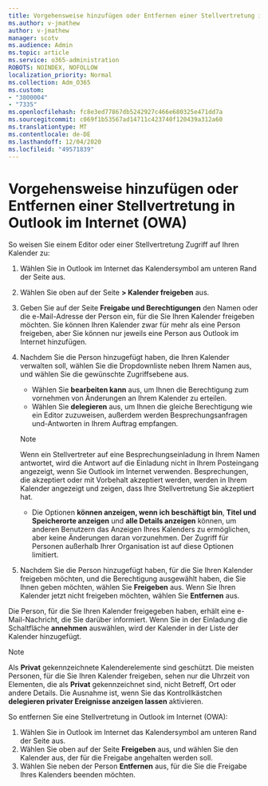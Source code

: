 ```yaml
---
title: Vorgehensweise hinzufügen oder Entfernen einer Stellvertretung in Outlook im Internet (OWA)
ms.author: v-jmathew
author: v-jmathew
manager: scotv
ms.audience: Admin
ms.topic: article
ms.service: o365-administration
ROBOTS: NOINDEX, NOFOLLOW
localization_priority: Normal
ms.collection: Adm_O365
ms.custom:
- "3800004"
- "7335"
ms.openlocfilehash: fc8e3ed77867db5242927c466e680325e471dd7a
ms.sourcegitcommit: c069f1b53567ad14711c423740f120439a312a60
ms.translationtype: MT
ms.contentlocale: de-DE
ms.lasthandoff: 12/04/2020
ms.locfileid: "49571839"
---
```

# <a name="how-to-add-or-remove-a-delegate-in-outlook-on-the-web-owa"></a>Vorgehensweise hinzufügen oder Entfernen einer Stellvertretung in Outlook im Internet (OWA)

So weisen Sie einem Editor oder einer Stellvertretung Zugriff auf Ihren Kalender zu:

1. Wählen Sie in Outlook im Internet das Kalendersymbol am unteren Rand der Seite aus.
2. Wählen Sie oben auf der Seite **> Kalender freigeben** aus.
3. Geben Sie auf der Seite **Freigabe und Berechtigungen** den Namen oder die e-Mail-Adresse der Person ein, für die Sie Ihren Kalender freigeben möchten. Sie können Ihren Kalender zwar für mehr als eine Person freigeben, aber Sie können nur jeweils eine Person aus Outlook im Internet hinzufügen.
4. Nachdem Sie die Person hinzugefügt haben, die Ihren Kalender verwalten soll, wählen Sie die Dropdownliste neben Ihrem Namen aus, und wählen Sie die gewünschte Zugriffsebene aus.

    - Wählen Sie **bearbeiten kann** aus, um Ihnen die Berechtigung zum vornehmen von Änderungen an Ihrem Kalender zu erteilen.
    - Wählen Sie **delegieren** aus, um Ihnen die gleiche Berechtigung wie ein Editor zuzuweisen, außerdem werden Besprechungsanfragen und-Antworten in Ihrem Auftrag empfangen.
    > [!NOTE]
    > Wenn ein Stellvertreter auf eine Besprechungseinladung in Ihrem Namen antwortet, wird die Antwort auf die Einladung nicht in Ihrem Posteingang angezeigt, wenn Sie Outlook im Internet verwenden. Besprechungen, die akzeptiert oder mit Vorbehalt akzeptiert werden, werden in Ihrem Kalender angezeigt und zeigen, dass Ihre Stellvertretung Sie akzeptiert hat.
    - Die Optionen **können anzeigen, wenn ich beschäftigt bin**, **Titel und Speicherorte anzeigen** und **alle Details anzeigen** können, um anderen Benutzern das Anzeigen Ihres Kalenders zu ermöglichen, aber keine Änderungen daran vorzunehmen. Der Zugriff für Personen außerhalb Ihrer Organisation ist auf diese Optionen limitiert.

5. Nachdem Sie die Person hinzugefügt haben, für die Sie Ihren Kalender freigeben möchten, und die Berechtigung ausgewählt haben, die Sie Ihnen geben möchten, wählen Sie **Freigeben** aus. Wenn Sie Ihren Kalender jetzt nicht freigeben möchten, wählen Sie **Entfernen** aus.

Die Person, für die Sie Ihren Kalender freigegeben haben, erhält eine e-Mail-Nachricht, die Sie darüber informiert. Wenn Sie in der Einladung die Schaltfläche **annehmen** auswählen, wird der Kalender in der Liste der Kalender hinzugefügt.

> [!NOTE]
> Als **Privat** gekennzeichnete Kalenderelemente sind geschützt. Die meisten Personen, für die Sie Ihren Kalender freigeben, sehen nur die Uhrzeit von Elementen, die als **Privat** gekennzeichnet sind, nicht Betreff, Ort oder andere Details. Die Ausnahme ist, wenn Sie das Kontrollkästchen **delegieren privater Ereignisse anzeigen lassen** aktivieren.

So entfernen Sie eine Stellvertretung in Outlook im Internet (OWA):

1. Wählen Sie in Outlook im Internet das Kalendersymbol am unteren Rand der Seite aus.
2. Wählen Sie oben auf der Seite **Freigeben** aus, und wählen Sie den Kalender aus, der für die Freigabe angehalten werden soll.
3. Wählen Sie neben der Person **Entfernen** aus, für die Sie die Freigabe Ihres Kalenders beenden möchten.
